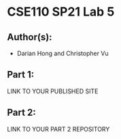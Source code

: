 # CSE110 SP21 Lab 5

## Author(s):
- Darian Hong and Christopher Vu

## Part 1:

LINK TO YOUR PUBLISHED SITE

## Part 2:

LINK TO YOUR PART 2 REPOSITORY
